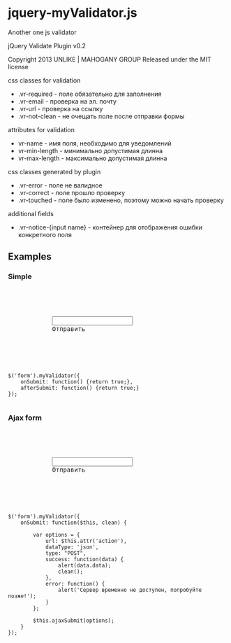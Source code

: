 jquery-myValidator.js
=====================

Another one js validator
 
jQuery Validate Plugin v0.2

Copyright 2013 UNLIKE | MAHOGANY GROUP
Released under the MIT license

css classes for validation
  * .vr-required - поле обязательно для заполнения
  * .vr-email - проверка на эл. почту
  * .vr-url - проверка на ссылку
  * .vr-not-clean - не очещать поле после отправки формы

attributes for validation
  * vr-name - имя поля, необходимо для уведомлений
  * vr-min-length - минимально допустимая длинна
  * vr-max-length - максимально допустимая длинна

css classes generated by plugin
  * .vr-error - поле не валидное
  * .vr-correct - поле прошло проверку
  * .vr-touched - поле было изменено, поэтому можно начать проверку

additional fields
  * .vr-notice-{input name} - контейнер для отображения ошибки конкретного поля

  
  
<h2>Examples</h2>

<h3>Simple</h3>

<div class="highlight highlight-html">
	<pre>
		<form>
			<div class="vr-notice-email" style="color: red;"></div>
			<input type="text" name="email" vr-name="Эл. почта" class="vr-required vr-email" vr-min-length="5">
			<submit>Отправить</submit>
		</form>
	</pre>
</div>

<pre>
	<code>
$('form').myValidator({
	onSubmit: function() {return true;},
	afterSubmit: function() {return true;}
});
	</code>
</pre>


<h3>Ajax form</h3>


<div class="highlight highlight-html">
	<pre>
		<form>
			<div class="vr-notice-email" style="color: red;"></div>
			<input type="text" name="email" vr-name="Эл. почта" class="vr-required vr-email" vr-min-length="5">
			<submit>Отправить</submit>
		</form>
	</pre>
</div>
	
<pre>
	<code>
$('form').myValidator({
	onSubmit: function($this, clean) {
	
		var options = {
			url: $this.attr('action'),
			dataType: 'json',
			type: "POST",
			success: function(data) {
				alert(data.data);
				clean();
			},
			error: function() {
				alert('Сервер временно не доступен, попробуйте позже!');
			}
		};
		
		$this.ajaxSubmit(options);
	}
});
	</code>
</pre>